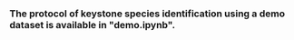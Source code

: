 
### The protocol of keystone species identification using a demo dataset is available in "demo.ipynb".
